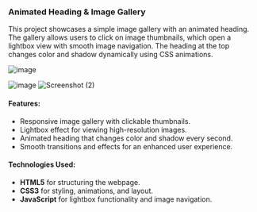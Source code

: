### **Animated Heading & Image Gallery**

This project showcases a simple image gallery with an animated heading. The gallery allows users to click on image thumbnails, which open a lightbox view with smooth image navigation. The heading at the top changes color and shadow dynamically using CSS animations.

![image](https://github.com/user-attachments/assets/ab28a44b-965e-42b5-b60c-da93582c831c)

![image](https://github.com/user-attachments/assets/6a1f6278-b420-4657-a5bf-d29043ab7505)
![Screenshot (2)](https://github.com/user-attachments/assets/65895028-25f7-4093-8424-ede9f8b64a34)




#### **Features:**
- Responsive image gallery with clickable thumbnails.
- Lightbox effect for viewing high-resolution images.
- Animated heading that changes color and shadow every second.
- Smooth transitions and effects for an enhanced user experience.

#### **Technologies Used:**
- **HTML5** for structuring the webpage.
- **CSS3** for styling, animations, and layout.
- **JavaScript** for lightbox functionality and image navigation.
